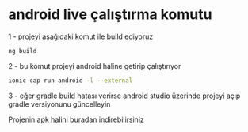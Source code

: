 # android live çalıştırma komutu

1 - projeyi aşağıdaki komut ile build ediyoruz
```bash
ng build
```

2 - bu komut projeyi android haline getirip çalıştırıyor
```bash
ionic cap run android -l --external 
```

3 - eğer gradle build hatası verirse android studio üzerinde projeyi açıp gradle versiyonunu güncelleyin


[Projenin apk halini buradan indirebilirsiniz](https://s7.dosya.tc/en2.php?a=server23/s6qpd1/angularShopping.apk&b=8a0255f9d2892f5ab47b63c98c01c077&c=1657952203)
